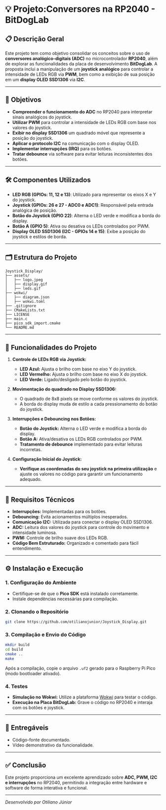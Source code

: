 # 💡 Projeto:Conversores na RP2040 - BitDogLab

## 📋 Descrição Geral

Este projeto tem como objetivo consolidar os conceitos sobre o uso de **conversores analógico-digitais (ADC)** no microcontrolador **RP2040**, além de explorar as funcionalidades da placa de desenvolvimento **BitDogLab**. A proposta inclui a manipulação de um **joystick analógico** para controlar a intensidade de LEDs RGB via **PWM**, bem como a exibição de sua posição em um **display OLED SSD1306** via **I2C**.

---

## 🎯 Objetivos

- **Compreender o funcionamento do ADC** no RP2040 para interpretar sinais analógicos do joystick.
- **Utilizar PWM** para controlar a intensidade de LEDs RGB com base nos valores do joystick.
- **Exibir no display SSD1306** um quadrado móvel que represente a posição do joystick.
- **Aplicar o protocolo I2C** na comunicação com o display OLED.
- **Implementar interrupções (IRQ)** para os botões.
- **Tratar debounce** via software para evitar leituras inconsistentes dos botões.

---

## 🛠 Componentes Utilizados

- **LED RGB (GPIOs: 11, 12 e 13)**: Utilizado para representar os eixos X e Y do joystick.
- **Joystick (GPIOs: 26 e 27 - ADC0 e ADC1)**: Responsável pela entrada analógica de posição.
- **Botão do Joystick (GPIO 22)**: Alterna o LED verde e modifica a borda do display.
- **Botão A (GPIO 5)**: Ativa ou desativa os LEDs controlados por PWM.
- **Display OLED SSD1306 (I2C - GPIOs 14 e 15)**: Exibe a posição do joystick e estilos de borda.

---

## 🗂 Estrutura do Projeto

```plaintext
Joystick_Display/
├── assets/
│   ├── logo.jpeg
│   ├── display.gif
│   ├── leds.gif
├── wokwi/
│   ├── diagram.json
│   ├── wokwi.toml
├── .gitignore
├── CMakeLists.txt
├── LICENSE
├── main.c
├── pico_sdk_import.cmake
└── README.md
```

---

## 🚀 Funcionalidades do Projeto

1. **Controle de LEDs RGB via Joystick:**
   - **LED Azul:** Ajusta o brilho com base no eixo Y do joystick.
   - **LED Vermelho:** Ajusta o brilho com base no eixo X do joystick.
   - **LED Verde:** Ligado/desligado pelo botão do joystick.

2. **Movimentação do quadrado no Display SSD1306:**
   - O quadrado de 8x8 pixels se move conforme os valores do joystick.
   - A borda do display muda de estilo a cada pressionamento do botão do joystick.

3. **Interrupções e Debouncing nos Botões:**
   - **Botão do Joystick:** Alterna o LED verde e modifica a borda do display.
   - **Botão A:** Ativa/desativa os LEDs RGB controlados por PWM.
   - **Tratamento de debounce** implementado para evitar leituras incorretas.

4. **Configuração Inicial do Joystick:**
   - **Verifique as coordenadas do seu joystick na primeira utilização** e ajuste os valores no código para garantir um funcionamento adequado.

---

## 🔧 Requisitos Técnicos

- **Interrupções:** Implementadas para os botões.
- **Debouncing:** Evita acionamentos múltiplos inesperados.
- **Comunicação I2C:** Utilizada para conectar o display OLED SSD1306.
- **ADC:** Leitura dos valores do joystick para controle do movimento e intensidade luminosa.
- **PWM:** Controle de brilho suave dos LEDs RGB.
- **Código Bem Estruturado:** Organizado e comentado para fácil entendimento.

---

## ⚙️ Instalação e Execução

### 1. Configuração do Ambiente

- Certifique-se de que o **Pico SDK** está instalado corretamente.
- Instale dependências necessárias para compilação.

### 2. Clonando o Repositório

```bash
git clone https://github.com/otilianojunior/Joystick_Display.git
```

### 3. Compilação e Envio do Código

```bash
mkdir build
cd build
cmake ..
make
```

Após a compilação, copie o arquivo `.uf2` gerado para o Raspberry Pi Pico (modo bootloader ativado).

### 4. Testes

- **Simulação no Wokwi:** Utilize a plataforma [Wokwi](https://wokwi.com/) para testar o código.
- **Execução na Placa BitDogLab:** Grave o código no RP2040 e interaja com os botões e joystick.

---

## 📁 Entregáveis

- Código-fonte documentado.
- Vídeo demonstrativo da funcionalidade.

---

## ✅ Conclusão

Este projeto proporciona um excelente aprendizado sobre **ADC, PWM, I2C e interrupções** no RP2040, permitindo a integração entre hardware e software de forma interativa e funcional.

---

_Desenvolvido por Otiliano Júnior_

